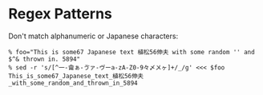 # Regex Patterns

Don't match alphanumeric or Japanese characters:

```
% foo="This is some67 Japanese text 植松56伸夫 with some random '' and $^& thrown in. 5894"
% sed -r 's/[^一-龠ぁ-ゔァ-ヴーa-zA-Z0-9々〆〤ヶ]+/_/g' <<< $foo
This_is_some67_Japanese_text_植松56伸夫_with_some_random_and_thrown_in_5894
```
